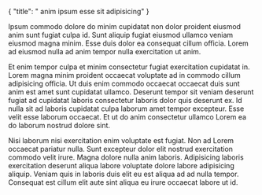{
  "title": " anim ipsum esse sit adipisicing"
}

Ipsum commodo dolore do minim cupidatat non dolor proident eiusmod anim sunt fugiat culpa id. Sunt aliquip fugiat eiusmod ullamco veniam eiusmod magna minim. Esse duis dolor ea consequat cillum officia. Lorem ad eiusmod nulla ad anim tempor nulla exercitation ut anim.

Et enim tempor culpa et minim consectetur fugiat exercitation cupidatat in. Lorem magna minim proident occaecat voluptate ad in commodo cillum adipisicing officia. Ut duis enim commodo occaecat occaecat duis sunt anim est amet sunt cupidatat ullamco. Deserunt tempor sit veniam deserunt fugiat ad cupidatat laboris consectetur laboris dolor quis deserunt ex. Id nulla sit ad laboris cupidatat culpa laborum amet tempor excepteur. Esse velit esse laborum occaecat. Et ut do anim consectetur ullamco Lorem ea do laborum nostrud dolore sint.

Nisi laborum nisi exercitation enim voluptate est fugiat. Non ad Lorem occaecat pariatur nulla. Sunt excepteur dolor elit nostrud exercitation commodo velit irure. Magna dolore nulla anim laboris. Adipisicing laboris exercitation deserunt aliqua labore voluptate dolore labore adipisicing aliquip. Veniam quis in laboris duis elit eu est aliqua ad ad nulla tempor. Consequat est cillum elit aute sint aliqua eu irure occaecat labore ut id.
